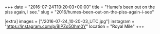 +++
date = "2016-07-24T10:20:03+00:00"
title = "Hume's been out on the piss again, I see."
slug = "2016/humes-been-out-on-the-piss-again-i-see"

[extra]
images = ["/2016-07-24_10-20-03_UTC.jpg"]
instagram = "https://instagram.com/p/BIPZo5Ohm0Y"
location = "Royal Mile"
+++
